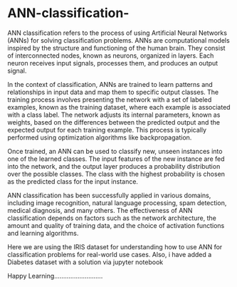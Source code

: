 # ANN-classification-


ANN classification refers to the process of using Artificial Neural Networks (ANNs) for solving classification problems. ANNs are computational models inspired by the structure and functioning of the human brain. They consist of interconnected nodes, known as neurons, organized in layers. Each neuron receives input signals, processes them, and produces an output signal.

In the context of classification, ANNs are trained to learn patterns and relationships in input data and map them to specific output classes. The training process involves presenting the network with a set of labeled examples, known as the training dataset, where each example is associated with a class label. The network adjusts its internal parameters, known as weights, based on the differences between the predicted output and the expected output for each training example. This process is typically performed using optimization algorithms like backpropagation.

Once trained, an ANN can be used to classify new, unseen instances into one of the learned classes. The input features of the new instance are fed into the network, and the output layer produces a probability distribution over the possible classes. The class with the highest probability is chosen as the predicted class for the input instance.

ANN classification has been successfully applied in various domains, including image recognition, natural language processing, spam detection, medical diagnosis, and many others. The effectiveness of ANN classification depends on factors such as the network architecture, the amount and quality of training data, and the choice of activation functions and learning algorithms.


Here we are using the IRIS dataset for understanding how to use ANN for classification problems for real-world use cases.
Also, i have added a Diabetes dataset with a solution via jupyter notebook

Happy Learning...........................
